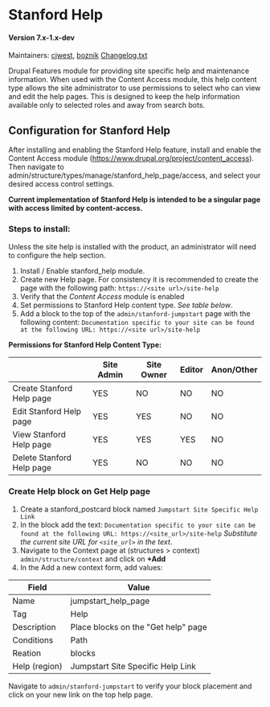 # Stanford Help
#### Version 7.x-1.x-dev

Maintainers: [cjwest](https://github.com/cjwest), [boznik](https://github.com/boznik)
[Changelog.txt](CHANGELOG.txt)

Drupal Features module for providing site specific help and maintenance information. When used with the Content Access module, this help content type allows the site administrator to use permissions to select who can view and edit the help pages. This is designed to keep the help information available only to selected roles and away from search bots.

## Configuration for Stanford Help
After installing and enabling the Stanford Help feature, install and enable the Content Access module (https://www.drupal.org/project/content_access). Then navigate to admin/structure/types/manage/stanford_help_page/access, and select your desired access control settings.

**Current implementation of Stanford Help is intended to be a singular page with access limited by content-access.**

### Steps to install:
Unless the site help is installed with the product, an administrator will need to configure the help section.

1. Install / Enable stanford_help module.
2. Create new Help page. For consistency it is recommended to create the page with the following path: `https://<site url>/site-help`
3. Verify that the _Content Access_ module is enabled
4. Set permissions to Stanford Help content type. *See table below*.
5. Add a block to the top of the `admin/stanford-jumpstart` page with the following content:
`Documentation specific to your site can be found at the following URL:
https://<site url>/site-help`

**Permissions for Stanford Help Content Type:**

| |Site Admin|Site Owner|Editor|Anon/Other|
|---|---|---|---|---|
|Create Stanford Help page|YES|NO|NO|NO|
|Edit Stanford Help page|YES|YES|NO|NO|
|View Stanford Help page|YES|YES|YES|NO|
|Delete Stanford Help page|YES|NO|NO|NO|

### Create Help block on Get Help page

1. Create a stanford_postcard block named `Jumpstart Site Specific Help Link`
2. In the block add the text:
`Documentation specific to your site can be found at the following URL:
https://<site_url>/site-help`
*Substitute the current site URL for `<site_url>` in the text*.
3. Navigate to the Context page at (structures > context) `admin/structure/context` and click on **+Add**
4. In the Add a new context form, add values:

|Field|Value|
|---|---|
|Name|jumpstart_help_page|
|Tag|Help|
|Description|Place blocks on the "Get help" page|
|Conditions|Path|
|Reation|blocks|
|Help (region)|Jumpstart Site Specific Help Link|

Navigate to `admin/stanford-jumpstart` to verify your block placement and click on your new link on the top help page.
